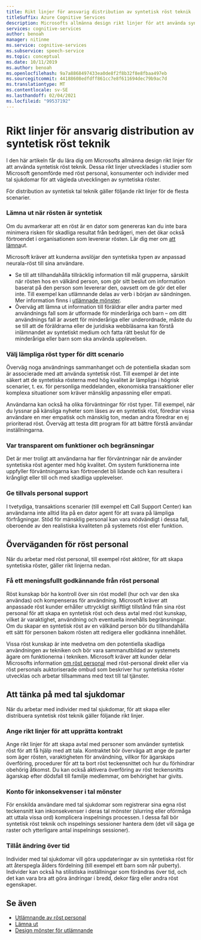 ```yaml
---
title: Rikt linjer för ansvarig distribution av syntetisk röst teknik
titleSuffix: Azure Cognitive Services
description: Microsofts allmänna design rikt linjer för att använda syntetisk röst teknik. De här utvecklades i studier som Microsoft genomförde med röst personal, konsumenter, och för användare med tal sjukdomar för att vägleda utvecklingen av syntetisk röst.
services: cognitive-services
author: benoah
manager: nitinme
ms.service: cognitive-services
ms.subservice: speech-service
ms.topic: conceptual
ms.date: 10/11/2019
ms.author: benoah
ms.openlocfilehash: 9a7a8868497433ea0de8f2f8b32f8e8fbaa497eb
ms.sourcegitcommit: 44188608edfdff861cc7e8f611694dec79b9ac7d
ms.translationtype: MT
ms.contentlocale: sv-SE
ms.lasthandoff: 02/04/2021
ms.locfileid: "99537192"
---
```

# <a name="guidelines-for-responsible-deployment-of-synthetic-voice-technology"></a>Rikt linjer för ansvarig distribution av syntetisk röst teknik

I den här artikeln får du lära dig om Microsofts allmänna design rikt linjer för att använda syntetisk röst teknik. Dessa rikt linjer utvecklades i studier som Microsoft genomförde med röst personal, konsumenter och individer med tal sjukdomar för att vägleda utvecklingen av syntetiska röster.

För distribution av syntetisk tal teknik gäller följande rikt linjer för de flesta scenarier.

### <a name="disclose-when-the-voice-is-synthetic"></a>Lämna ut när rösten är syntetisk
Om du avmarkerar att en röst är en dator som genereras kan du inte bara minimera risken för skadliga resultat från bedrägeri, men det ökar också förtroendet i organisationen som levererar rösten. Lär dig mer om [att lämna](concepts-disclosure-guidelines.md)ut.

Microsoft kräver att kunderna avslöjar den syntetiska typen av anpassad neurala-röst till sina användare. 
* Se till att tillhandahålla tillräcklig information till mål grupperna, särskilt när rösten hos en välkänd person, som gör sitt beslut om information baserat på den person som levererar den, oavsett om de gör det eller inte.  Till exempel kan utlämnande delas av verb i början av sändningen. Mer information finns i [utlämnade mönster](concepts-disclosure-patterns.md).   
* Överväg att lämna ut information till föräldrar eller andra parter med användnings fall som är utformade för minderåriga och barn – om ditt användnings fall är avsett för minderåriga eller underordnade, måste du se till att de föräldrarna eller de juridiska webbläsarna kan förstå inlämnandet av syntetiskt medium och fatta rätt beslut för de minderåriga eller barn som ska använda upplevelsen. 

### <a name="select-appropriate-voice-types-for-your-scenario"></a>Välj lämpliga röst typer för ditt scenario
Överväg noga användnings sammanhanget och de potentiella skadan som är associerade med att använda syntetisk röst. Till exempel är det inte säkert att de syntetiska rösterna med hög kvalitet är lämpliga i högrisk scenarier, t. ex. för personliga meddelanden, ekonomiska transaktioner eller komplexa situationer som kräver mänsklig anpassning eller empati. 

Användarna kan också ha olika förväntningar för röst typer. Till exempel, när du lyssnar på känsliga nyheter som läses av en syntetisk röst, föredrar vissa användare en mer empatisk och mänsklig ton, medan andra föredrar en ej prioriterad röst. Överväg att testa ditt program för att bättre förstå användar inställningarna.

### <a name="be-transparent-about-capabilities-and-limitations"></a>Var transparent om funktioner och begränsningar
Det är mer troligt att användarna har fler förväntningar när de använder syntetiska röst agenter med hög kvalitet. Om system funktionerna inte uppfyller förväntningarna kan förtroendet bli lidande och kan resultera i krångligt eller till och med skadliga upplevelser.

### <a name="provide-optional-human-support"></a>Ge tillvals personal support
I tvetydiga, transaktions scenarier (till exempel ett Call Support Center) kan användarna inte alltid lita på en dator agent för att svara på lämpliga förfrågningar. Stöd för mänsklig personal kan vara nödvändigt i dessa fall, oberoende av den realistiska kvaliteten på systemets röst eller funktion.

## <a name="considerations-for-voice-talent"></a>Överväganden för röst personal
När du arbetar med röst personal, till exempel röst aktörer, för att skapa syntetiska röster, gäller rikt linjerna nedan.

### <a name="obtain-meaningful-consent-from-voice-talent"></a>Få ett meningsfullt godkännande från röst personal
Röst kunskap bör ha kontroll över sin röst modell (hur och var den ska användas) och kompenseras för användning. Microsoft kräver att anpassade röst kunder erhåller uttryckligt skriftligt tillstånd från sina röst personal för att skapa en syntetisk röst och dess avtal med röst kunskap, vilket är varaktighet, användning och eventuella innehålls begränsningar.  Om du skapar en syntetisk röst av en välkänd person bör du tillhandahålla ett sätt för personen bakom rösten att redigera eller godkänna innehållet.

Vissa röst kunskap är inte medvetna om den potentiella skadliga användningen av tekniken och bör vara sammanutbildad av systemets ägare om funktionerna i tekniken. Microsoft kräver att kunder delar Microsofts information [om röst personal](/legal/cognitive-services/speech-service/disclosure-voice-talent) med röst-personal direkt eller via röst personals auktoriserade ombud som beskriver hur syntetiska röster utvecklas och arbetar tillsammans med text till tal tjänster.

## <a name="considerations-for-those-with-speech-disorders"></a>Att tänka på med tal sjukdomar
När du arbetar med individer med tal sjukdomar, för att skapa eller distribuera syntetisk röst teknik gäller följande rikt linjer.

### <a name="provide-guidelines-to-establish-contracts"></a>Ange rikt linjer för att upprätta kontrakt
Ange rikt linjer för att skapa avtal med personer som använder syntetisk röst för att få hjälp med att tala. Kontraktet bör överväga att ange de parter som äger rösten, varaktigheten för användning, villkor för ägarskaps överföring, procedurer för att ta bort röst teckensnittet och hur du förhindrar obehörig åtkomst. Du kan också aktivera överföring av röst teckensnitts ägarskap efter dödsfall till familje medlemmar, om behörighet har givits.

### <a name="account-for-inconsistencies-in-speech-patterns"></a>Konto för inkonsekvenser i tal mönster
För enskilda användare med tal sjukdomar som registrerar sina egna röst teckensnitt kan inkonsekvenser i deras tal mönster (slurring eller oförmåga att uttala vissa ord) komplicera inspelnings processen. I dessa fall bör syntetisk röst teknik och inspelnings sessioner hantera dem (det vill säga ge raster och ytterligare antal inspelnings sessioner).

### <a name="allow-modification-over-time"></a>Tillåt ändring över tid
Individer med tal sjukdomar vill göra uppdateringar av sin syntetiska röst för att återspegla ålders fördelning (till exempel ett barn som når puberty). Individer kan också ha stilistiska inställningar som förändras över tid, och det kan vara bra att göra ändringar i bredd, dekor färg eller andra röst egenskaper.


## <a name="see-also"></a>Se även

* [Utlämnande av röst personal](https://docs.microsoft.com/legal/cognitive-services/speech-service/disclosure-voice-talent?context=/azure/cognitive-services/speech-service/context/context)
* [Lämna ut](concepts-disclosure-guidelines.md)
* [Design mönster för utlämnande](concepts-disclosure-patterns.md)
